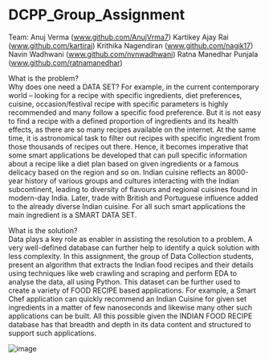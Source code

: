 # DCPP_Group_Assignment

Team: 
Anuj Verma (www.github.com/AnujVrma7)
Kartikey Ajay Rai (www.github.com/kartirai)
Krithika Nagendiran (www.github.com/nagik17)
Navin Wadhwani (www.github.com/nvnwadhwani)
Ratna Manedhar Punjala (www.github.com/ratnamanedhar)


What is the problem? \
Why does one need a DATA SET? For example, in the current contemporary world – looking for a recipe with specific ingredients, diet preferences, cuisine, occasion/festival recipe with specific parameters is highly recommended and many follow a specific food preference. But it is not easy to find a recipe with a defined proportion of ingredients and its health effects, as there are so many recipes available on the internet. At the same time, it is astronomical task to filter out recipes with specific ingredient from those thousands of recipes out there. Hence, it becomes imperative that some smart applications be developed that can pull specific information about a recipe like a diet plan based on given ingredients or a famous delicacy based on the region and so on.
Indian cuisine reflects an 8000-year history of various groups and cultures interacting with the Indian subcontinent, leading to diversity of flavours and regional cuisines found in modern-day India. Later, trade with British and Portuguese influence added to the already diverse Indian cuisine. For all such smart applications the main ingredient is a SMART DATA SET.

What is the solution? \
Data plays a key role as enabler in assisting the resolution to a problem. A very well-defined database can further help to identify a quick solution with less complexity. In this assignment, the group of Data Collection students, present an algorithm that extracts the Indian food recipes and their details using techniques like web crawling and scraping and perform EDA to analyse the data, all using Python. This dataset can be further used to create a variety of FOOD RECIPE based applications. For example, a Smart Chef application can quickly recommend an Indian Cuisine for given set ingredients in a matter of few nanoseconds and likewise many other such applications can be built. All this possible given the INDIAN FOOD RECIPE database has that breadth and depth in its data content and structured to support such applications.


![image](https://user-images.githubusercontent.com/105993473/170873722-426d1a4c-4aae-4a39-96e9-7977073e8051.png)
